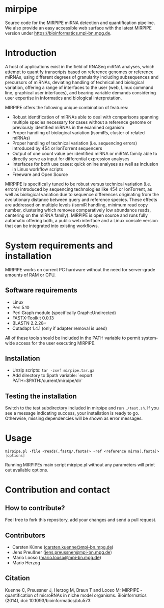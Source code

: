 mirpipe
=======

Source code for the MIRPIPE miRNA detection and quantification pipeline. We also provide an easy accessible web surface with the latest MIRPIPE version under https://bioinformatics.mpi-bn.mpg.de.

Introduction
============

A host of applications exist in the field of RNASeq miRNA analyses, which attempt to quantify transcripts based on reference genomes or reference miRNAs, using different degrees of granularity including subsequences and precursors of miRNAs, deviating handling of technical and biological variation, offering a range of interfaces to the user (web, Linux command line, graphical user interfaces), and bearing variable demands considering user expertise in informatics and biological interpretation.

MIRPIPE offers the following unique combination of features:
- Robust identification of miRNAs able to deal with comparisons spanning multiple species necessary for cases without a reference genome or previously identified miRNAs in the examined organism
- Proper handling of biological variation (isomiRs, cluster of related miRNAs)
- Proper handling of technical variation (i.e. sequencing errors) introduced by 454 or IonTorrent sequencers
- Output of one count value per identified miRNA or miRNA family able to directly serve as input for differential expression analyses
- Interfaces for both use cases: quick online analyses as well as inclusion in Linux workflow scripts
- Freeware and Open Source

MIRPIPE is specifically tuned to be robust versus technical variation (i.e. errors) introduced by sequencing technologies like 454 or IonTorrent, as well as biological variation due to sequence differences originating from the evolutionary distance between query and reference species. These effects are addressed on multiple levels (isomiR handling, minimum read copy number, clustering which removes comparatively low abundance reads, centering on the miRNA family). MIRPIPE is open source and runs fully automatic offering both, a public web interface and a Linux console version that can be integrated into existing workflows.

System requirements and installation
====================================

MIRPIPE works on current PC hardware without the need for server-grade amounts of RAM or CPU.

## Software requirements

- Linux
- Perl 5.10
- Perl Graph module (specifically Graph::Undirected)
- FASTX-Toolkit 0.0.13
- BLASTN 2.2.28+
- Cutadapt 1.4.1 (only if adapter removal is used)

All of these tools should be included in the PATH variable to permit system-wide access for the user executing MIRPIPE.

## Installation

- Unzip scripts: `tar -zxvf mirpipe.tar.gz`
- Add directory to $path variable: `export PATH=$PATH:/current/mirpipe/dir`

## Testing the installation

Switch to the test subdirectory included in mirpipe and run `./test.sh`. If you see a message indicating success, your installation is ready to go. Otherwise, missing dependencies will be shown as error messages.

Usage
=====

`mirpipe.pl -file <reads(.fastq/.fasta)> -ref <reference mirna(.fasta)> [options]`

Running MIRPIPEs main script mirpipe.pl without any parameters will print out available options.

Contribution and contact
========================

## How to contribute?
Feel free to fork this repository, add your changes and send a pull request.

## Contributors

- Carsten Künne (carsten.kuenne@mpi-bn.mpg.de)
- Jens Preußner (jens.preussner@mpi-bn.mpg.de)
- Mario Looso (mario.looso@mpi-bn.mpg.de)
- Mario Herzog

## Citation

Kuenne C, Preussner J, Herzog M, Braun T and Looso M: MIRPIPE - quantification of microRNAs in niche model organisms. Bioinformatics (2014), doi: 10.1093/bioinformatics/btu573

